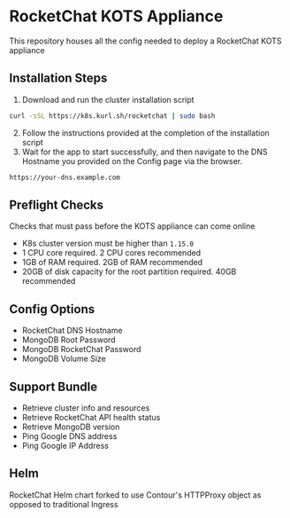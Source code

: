# RocketChat KOTS Appliance
This repository houses all the config needed to deploy a RocketChat KOTS appliance

## Installation Steps

1. Download and run the cluster installation script
```bash
curl -sSL https://k8s.kurl.sh/rocketchat | sudo bash
```
2. Follow the instructions provided at the completion of the installation script
3. Wait for the app to start successfully, and then navigate to the DNS Hostname you provided on the Config page via the browser.
```bash
https://your-dns.example.com
```

## Preflight Checks
Checks that must pass before the KOTS appliance can come online
- K8s cluster version must be higher than `1.15.0`
- 1 CPU core required. 2 CPU cores recommended
- 1GB of RAM required. 2GB of RAM recommended
- 20GB of disk capacity for the root partition required. 40GB recommended

## Config Options
- RocketChat DNS Hostname
- MongoDB Root Password
- MongoDB RocketChat Password
- MongoDB Volume Size

## Support Bundle
- Retrieve cluster info and resources
- Retrieve RocketChat API health status
- Retrieve MongoDB version
- Ping Google DNS address
- Ping Google IP Address

## Helm
RocketChat Helm chart forked to use Contour's HTTPProxy object as opposed to traditional Ingress
